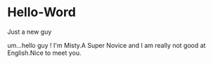 # Hello-Word
Just a new guy

um...hello guy ! I'm Misty.A Super Novice and I am really not good at English.Nice to meet you.
